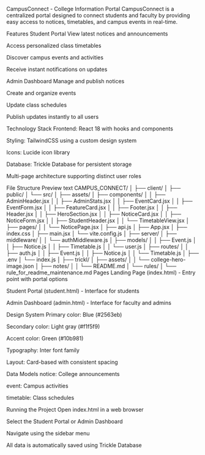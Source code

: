 CampusConnect - College Information Portal
CampusConnect is a centralized portal designed to connect students and faculty by providing easy access to notices, timetables, and campus events in real-time.

Features
Student Portal
View latest notices and announcements

Access personalized class timetables

Discover campus events and activities

Receive instant notifications on updates

Admin Dashboard
Manage and publish notices

Create and organize events

Update class schedules

Publish updates instantly to all users

Technology Stack
Frontend: React 18 with hooks and components

Styling: TailwindCSS using a custom design system

Icons: Lucide icon library

Database: Trickle Database for persistent storage

Multi-page architecture supporting distinct user roles

File Structure Preview
text
CAMPUS_CONNECT/
│
├── client/
│   ├── public/
│   └── src/
│       ├── assets/
│       ├── components/
│       │   ├── AdminHeader.jsx
│       │   ├── AdminStats.jsx
│       │   ├── EventCard.jsx
│       │   ├── EventForm.jsx
│       │   ├── FeatureCard.jsx
│       │   ├── Footer.jsx
│       │   ├── Header.jsx
│       │   ├── HeroSection.jsx
│       │   ├── NoticeCard.jsx
│       │   ├── NoticeForm.jsx
│       │   ├── StudentHeader.jsx
│       │   └── TimetableView.jsx
│       ├── pages/
│       │   └── NoticePage.jsx
│       ├── api.js
│       ├── App.jsx
│       ├── index.css
│       ├── main.jsx
│       └── vite.config.js
│
├── server/
│   ├── middleware/
│   │   └── authMiddleware.js
│   ├── models/
│   │   ├── Event.js
│   │   ├── Notice.js
│   │   ├── Timetable.js
│   │   └── user.js
│   ├── routes/
│   │   ├── auth.js
│   │   ├── Event.js
│   │   ├── Notice.js
│   │   └── Timetable.js
│   ├── .env
│   └── index.js
│
├── trickl/
│   ├── assets/
│   │   └── college-hero-image.json
│   ├── notes/
│   │   └── README.md
│   └── rules/
│       └── rule_for_readme_maintenance.md
Pages
Landing Page (index.html) - Entry point with portal options

Student Portal (student.html) - Interface for students

Admin Dashboard (admin.html) - Interface for faculty and admins

Design System
Primary color: Blue (#2563eb)

Secondary color: Light gray (#f1f5f9)

Accent color: Green (#10b981)

Typography: Inter font family

Layout: Card-based with consistent spacing

Data Models
notice: College announcements

event: Campus activities

timetable: Class schedules

Running the Project
Open index.html in a web browser

Select the Student Portal or Admin Dashboard

Navigate using the sidebar menu

All data is automatically saved using Trickle Database
